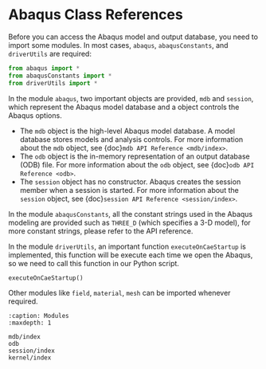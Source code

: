 # Abaqus Class References

Before you can access the Abaqus model and output database, you need to import some modules. In most cases, `abaqus`, `abaqusConstants`, and `driverUtils` are required:

```python
from abaqus import *
from abaqusConstants import *
from driverUtils import *
```

In the module `abaqus`, two important objects are provided, `mdb` and `session`, which represent the Abaqus model database and a object controls the Abaqus options.

- The `mdb` object is the high-level Abaqus model database. A model database stores models and analysis controls. For more information about the `mdb` object, see {doc}`mdb API Reference <mdb/index>`.
- The `odb` object is the in-memory representation of an output database (ODB) file. For more information about the `odb` object, see {doc}`odb API Reference <odb>`.
- The `session` object has no constructor. Abaqus creates the session member when a session is started. For more information about the `session` object, see {doc}`session API Reference <session/index>`.

In the module `abaqusConstants`, all the constant strings used in the Abaqus modeling are provided such as `THREE_D` (which specifies a 3-D model), for more constant strings, please refer to the API reference.

In the module `driverUtils`, an important function `executeOnCaeStartup` is implemented, this function will be execute each time we open the Abaqus, so we need to call this function in our Python script.

```python
executeOnCaeStartup()
```

Other modules like `field`, `material`, `mesh` can be imported whenever required.

```{toctree}
:caption: Modules
:maxdepth: 1

mdb/index
odb
session/index
kernel/index
```
